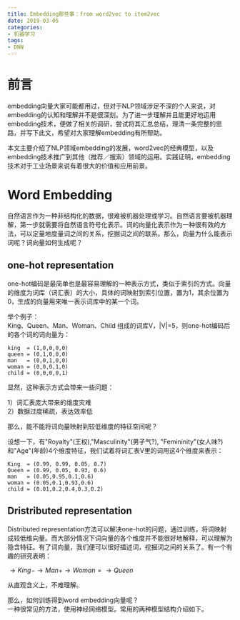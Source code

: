 ```yaml
---
title: Embedding那些事：from word2vec to item2vec
date: 2019-03-05
categories:
- 机器学习
tags:
- DNN
---
```


# 前言

embedding向量大家可能都用过，但对于NLP领域涉足不深的个人来说，对embedding的认知和理解并不是很深刻。为了进一步理解并且能更好地运用embedding技术，便做了相关的调研，尝试将其汇总总结，理清一条完整的思路，并写下此文，希望对大家理解embedding有所帮助。

<!-- more -->

本文主要介绍了NLP领域embedding的发展，word2vec的经典模型，以及embedding技术推广到其他（推荐／搜索）领域的运用。实践证明，embedding技术对于工业场景来说有着很大的价值和应用前景。

# Word Embedding

自然语言作为一种非结构化的数据，很难被机器处理或学习。自然语言要被机器理解，第一步就需要将自然语言符号化表示。词的向量化表示作为一种很有效的方法，可以定量地度量词之间的关系，挖掘词之间的联系。那么，向量为什么能表示词呢？词向量如何生成呢？

## one-hot representation

one-hot编码是最简单也是最容易理解的一种表示方式，类似于索引的方式。向量的维度为词库（词汇表）的大小，具体的词映射到索引位置，置为1，其余位置为0，生成的向量用来唯一表示词库中的某一个词。

举个例子：  
King、Queen、Man、Woman、Child 组成的词库V，|V|=5，则one-hot编码后的各个词的词向量为：
```
king  = (1,0,0,0,0)
queen = (0,1,0,0,0)
man   = (0,0,1,0,0)
woman = (0,0,0,1,0)
child = (0,0,0,0,1)
```
显然，这种表示方式会带来一些问题：

1）词汇表庞大带来的维度灾难  
2）数据过度稀疏，表达效率低

那么，能不能将词向量映射到较低维度的特征空间呢？

设想一下，有"Royalty"(王权),"Masculinity"(男子气?), "Femininity"(女人味?)和"Age"(年龄)4个维度特征，我们试着将词汇表V里的词用这4个维度来表示：
```
King  = (0.99, 0.99, 0.05, 0.7)
Queen = (0.99, 0.05, 0.93, 0.6)
man   = (0.05,0.95,0.1,0.6)
woman = (0.05,0.1,0.93,0.6)
child = (0.01,0.2,0.4,0.3,0.2)
```

## Dristributed representation

Distributed representation方法可以解决one-hot的问题，通过训练，将词映射成较低维向量。而大部分情况下词向量的各个维度并不能很好地解释，可以理解为隐含特征。有了词向量，我们便可以很好描述词，挖掘词之间的关系了。有一个有趣的研究表明：

$\rightarrow{King} - \rightarrow{Man} + \rightarrow{Woman} = \rightarrow{Queen}$

从直观含义上，不难理解。

那么，如何训练得到word embedding向量呢？  
一种很常见的方法，使用神经网络模型。常用的两种模型结构介绍如下。

